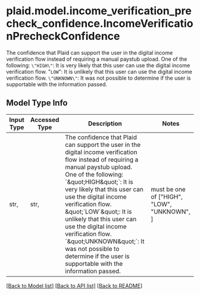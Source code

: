 # plaid.model.income_verification_precheck_confidence.IncomeVerificationPrecheckConfidence

The confidence that Plaid can support the user in the digital income verification flow instead of requiring a manual paystub upload. One of the following:  `\"HIGH\"`: It is very likely that this user can use the digital income verification flow.  \"`LOW`\": It is unlikely that this user can use the digital income verification flow.  `\"UNKNOWN\"`: It was not possible to determine if the user is supportable with the information passed.

## Model Type Info
Input Type | Accessed Type | Description | Notes
------------ | ------------- | ------------- | -------------
str,  | str,  | The confidence that Plaid can support the user in the digital income verification flow instead of requiring a manual paystub upload. One of the following:  &#x60;\&quot;HIGH\&quot;&#x60;: It is very likely that this user can use the digital income verification flow.  \&quot;&#x60;LOW&#x60;\&quot;: It is unlikely that this user can use the digital income verification flow.  &#x60;\&quot;UNKNOWN\&quot;&#x60;: It was not possible to determine if the user is supportable with the information passed. | must be one of ["HIGH", "LOW", "UNKNOWN", ] 

[[Back to Model list]](../../README.md#documentation-for-models) [[Back to API list]](../../README.md#documentation-for-api-endpoints) [[Back to README]](../../README.md)

